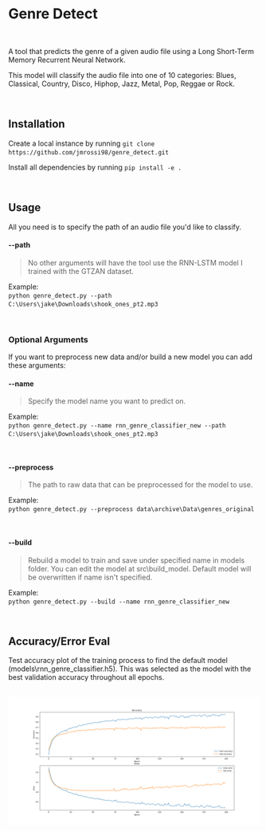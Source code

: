 # Genre Detect

<br />

A tool that predicts the genre of a given audio file using a Long Short-Term Memory Recurrent Neural Network.

This model will classify the audio file into one of 10 categories: Blues, Classical, Country, Disco, Hiphop, Jazz, Metal, Pop, Reggae or Rock.

<br />

## Installation

Create a local instance by running
` git clone https://github.com/jmrossi98/genre_detect.git `

Install all dependencies by running
`pip install -e .`

<br />

## Usage

All you need is to specify the path of an audio file you'd like to classify.

#### --path

> No other arguments will have the tool use the RNN-LSTM model I trained with the GTZAN dataset.

Example: <br />
`python genre_detect.py --path C:\Users\jake\Downloads\shook_ones_pt2.mp3`

<br />

### Optional Arguments

If you want to preprocess new data and/or build a new model you can add these arguments:

#### --name

> Specify the model name you want to predict on.

Example: <br />
`python genre_detect.py --name rnn_genre_classifier_new --path C:\Users\jake\Downloads\shook_ones_pt2.mp3`

<br />

#### --preprocess

> The path to raw data that can be preprocessed for the model to use.

Example: <br />
`python genre_detect.py --preprocess data\archive\Data\genres_original`

<br />

#### --build

> Rebuild a model to train and save under specified name in models folder. You can edit the model at src\build_model. Default model will be overwritten if name isn't specified.

Example: <br />
`python genre_detect.py --build --name rnn_genre_classifier_new`

<br />

## Accuracy/Error Eval
Test accuracy plot of the training process to find the default model (models\rnn_genre_classifier.h5). This was selected as the model with the best validation accuracy throughout all epochs.

<br />

<img src="/images/model_eval.png" alt="ModelEval" width="1200">

